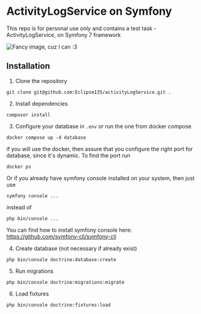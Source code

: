 # ActivityLogService on Symfony

This repo is for personal use only and contains a test task - ActivityLogService, on Symfony 7 framework

![Fancy image, cuz I can :3](https://i.imgur.com/u2Vmoe3.png)


## Installation

1. Clone the repository
```
git clone git@github.com:Eclipse135/activityLogService.git .
```
2. Install dependencies
```
composer install
```
3. Configure your database in `.env` or run the one from docker compose
```
docker compose up -d database
```
if you will use the docker, then assure that you configure the right port for database, since it's dynamic.
To find the port run
```
docker ps
```
Or if you already have symfony console installed on your system, then just use 
```
symfony console ...
```
instead of
```
php bin/console ...
```

You can find how to install symfony console here:
https://github.com/symfony-cli/symfony-cli

4. Create database (not necessary if already exist)
```
php bin/console doctrine:database:create
```
5. Run migrations
```
php bin/console doctrine:migrations:migrate
```
6. Load fixtures
```
php bin/console doctrine:fixtures:load
```

